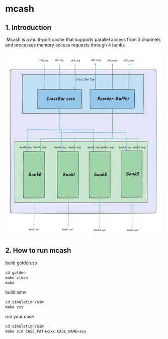 # mcash
## 1. Introduction

​	Mcash is a multi-port cache that supports parallel access from 3 channels and processes memory access requests through 4 banks.

![mcash_top](.\images\mcash_top.png)


## 2. How to run mcash

build golden.so 
```shell
cd golden
make clean
make
```
build simv

```shell
cd simulation/sim
make vcs
```
run your case
```shell
cd simulation/sim
make sim CASE_PATH=xxx CASE_NAME=xxx
```
